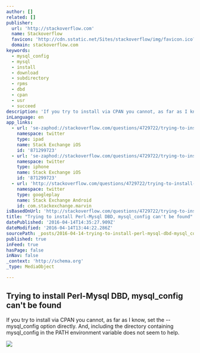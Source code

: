 ```yaml
---
author: []
related: []
publisher:
  url: 'http://stackoverflow.com'
  name: Stackoverflow
  favicon: 'http://cdn.sstatic.net/Sites/stackoverflow/img/favicon.ico?v=4f32ecc8f43d'
  domain: stackoverflow.com
keywords:
  - mysql_config
  - mysql
  - install
  - download
  - subdirectory
  - rpms
  - dbd
  - cpan
  - usr
  - succeed
description: 'If you try to install via CPAN you cannot, as far as I know, set the --mysql_config option directly. And, including the directory containing mysql_config in the PATH environment variable does not seem to help.'
inLanguage: en
app_links:
  - url: 'se-zaphod://stackoverflow.com/questions/4729722/trying-to-install-perl-mysql-dbd-mysql-config-cant-be-found'
    namespace: twitter
    type: ipad
    name: Stack Exchange iOS
    id: '871299723'
  - url: 'se-zaphod://stackoverflow.com/questions/4729722/trying-to-install-perl-mysql-dbd-mysql-config-cant-be-found'
    namespace: twitter
    type: iphone
    name: Stack Exchange iOS
    id: '871299723'
  - url: 'http://stackoverflow.com/questions/4729722/trying-to-install-perl-mysql-dbd-mysql-config-cant-be-found'
    namespace: twitter
    type: googleplay
    name: Stack Exchange Android
    id: com.stackexchange.marvin
isBasedOnUrl: 'http://stackoverflow.com/questions/4729722/trying-to-install-perl-mysql-dbd-mysql-config-cant-be-found'
title: "Trying to install Perl-Mysql DBD, mysql_config can't be found"
datePublished: '2016-04-14T14:35:27.909Z'
dateModified: '2016-04-14T13:44:22.286Z'
sourcePath: _posts/2016-04-14-trying-to-install-perl-mysql-dbd-mysql_config-cant-be-foun.md
published: true
inFeed: true
hasPage: false
inNav: false
_context: 'http://schema.org'
_type: MediaObject

---
```

<article style=""><h1>Trying to install Perl-Mysql DBD, mysql_config can't be found</h1><p>If you try to install via CPAN you cannot, as far as I know, set the --mysql_config option directly. And, including the directory containing mysql_config in the PATH environment variable does not seem to help.</p><img src="http://cdn.sstatic.net/Sites/stackoverflow/img/apple-touch-icon@2.png?v=73d79a89bded&amp;a" /></article>